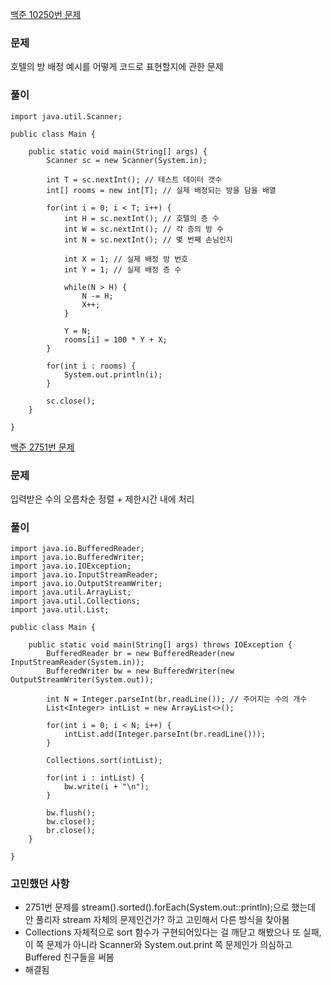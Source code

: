 [백준 10250번 문제](https://www.acmicpc.net/problem/10250)

### 문제
호텔의 방 배정 예시를 어떻게 코드로 표현할지에 관한 문제


### 풀이

```
import java.util.Scanner;

public class Main {

	public static void main(String[] args) {
		Scanner sc = new Scanner(System.in);
		
		int T = sc.nextInt(); // 테스트 데이터 갯수
		int[] rooms = new int[T]; // 실제 배정되는 방을 담을 배열
		
		for(int i = 0; i < T; i++) {
			int H = sc.nextInt(); // 호텔의 층 수
			int W = sc.nextInt(); // 각 층의 방 수
			int N = sc.nextInt(); // 몇 번째 손님인지
			
			int X = 1; // 실제 배정 방 번호
			int Y = 1; // 실제 배정 층 수
			
			while(N > H) {
				N -= H;
				X++;
			}
			
			Y = N;
			rooms[i] = 100 * Y + X;
		}
		
		for(int i : rooms) {
			System.out.println(i);
		}
		
		sc.close();
	}

}
```

[백준 2751번 문제](https://www.acmicpc.net/problem/2751)

### 문제
입력받은 수의 오름차순 정렬 + 제한시간 내에 처리


### 풀이

```
import java.io.BufferedReader;
import java.io.BufferedWriter;
import java.io.IOException;
import java.io.InputStreamReader;
import java.io.OutputStreamWriter;
import java.util.ArrayList;
import java.util.Collections;
import java.util.List;

public class Main {

	public static void main(String[] args) throws IOException {
		BufferedReader br = new BufferedReader(new InputStreamReader(System.in)); 
		BufferedWriter bw = new BufferedWriter(new OutputStreamWriter(System.out));
		
		int N = Integer.parseInt(br.readLine()); // 주어지는 수의 개수
		List<Integer> intList = new ArrayList<>();
		
		for(int i = 0; i < N; i++) {
			intList.add(Integer.parseInt(br.readLine()));
		}
		
		Collections.sort(intList);
		
		for(int i : intList) {
			bw.write(i + "\n");
		}

		bw.flush();
		bw.close();
		br.close();
	}

}
```

### 고민했던 사항
- 2751번 문제를 stream().sorted().forEach(System.out::println);으로 했는데 안 풀리자 stream 자체의 문제인건가? 하고 고민해서 다른 방식을 찾아봄
- Collections 자체적으로 sort 함수가 구현되어있다는 걸 깨닫고 해봤으나 또 실패, 이 쪽 문제가 아니라 Scanner와 System.out.print 쪽 문제인가 의심하고 Buffered 친구들을 써봄
- 해결됨
